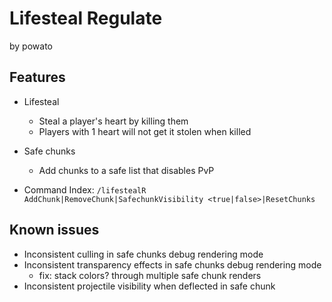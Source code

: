# Lifesteal Regulate
by powato

## Features

* Lifesteal
  * Steal a player's heart by killing them
  * Players with 1 heart will not get it stolen when killed

* Safe chunks
  * Add chunks to a safe list that disables PvP
  

* Command Index: `/lifestealR AddChunk|RemoveChunk|SafechunkVisibility <true|false>|ResetChunks`

## Known issues

* Inconsistent culling in safe chunks debug rendering mode
* Inconsistent transparency effects in safe chunks debug rendering mode
  * fix: stack colors? through multiple safe chunk renders
* Inconsistent projectile visibility when deflected in safe chunk